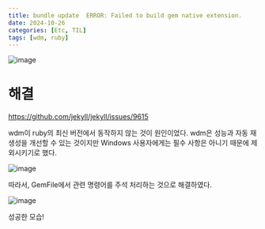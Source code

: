```yaml
---
title: bundle update  ERROR: Failed to build gem native extension.
date: 2024-10-26
categories: [Etc, TIL]
tags: [wdm, ruby]
---
```


![image](https://github.com/user-attachments/assets/62f49681-caeb-4d29-b89d-1b20947c0239)


# 해결
https://github.com/jekyll/jekyll/issues/9615


wdm이 ruby의 최신 버전에서 동작하지 않는 것이 원인이었다.  wdm은 성능과 자동 재생성을 개선할 수 있는 것이지만 Windows 사용자에게는 필수 사항은 아니기 때문에 제외시키기로 했다.

![image](https://github.com/user-attachments/assets/8494282f-f82d-456c-a2e0-08f0ee634c9c)

따라서, GemFile에서 관련 명령어를 주석 처리하는 것으로 해결하였다. 

![image](https://github.com/user-attachments/assets/dd2866bf-4cc8-42f9-9b98-62aa95dce31c)

성공한 모습!